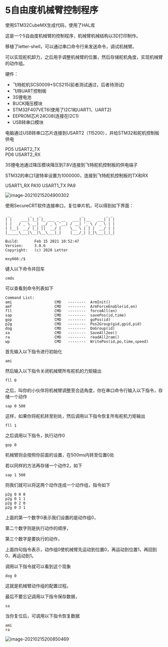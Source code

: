 # 5自由度机械臂控制程序

使用STM32CubeMX生成代码，使用了HAL库

这是一个5自由度机械臂的控制程序，机械臂机械结构以3D打印制作。

移植了letter-shell，可以通过串口命令行来发送命令，调试机械臂。

可以实现舵机卸力，之后用手调整机械臂的位置，然后存储舵机角度，实现机械臂的动作组。

硬件：

- 飞特舵机SCS0009+SCS215(前者测试通过，后者待测试)
- 飞特UART控制板
- 3S锂电池
- BUCK降压模块
- STM32F407VET6(使用了I2C1和UART1、UART2)
- EEPROM芯片24C08(连接在I2C1)
- USB转串口模块

电脑通过USB转串口芯片连接到USART2（115200），并给STM32和舵机控制板供电

PD5	USART2_TX	
PD6	USART2_RX

3S锂电池通过降压模块降压到7.8V连接到飞特舵机控制板的供电端子

STM32的串口1波特率设置为1000000，连接到飞特舵机控制板的TX和RX

USART1_RX	PA10
USART1_TX	PA9

![image-20210215204900302](https://i.loli.net/2021/02/15/p5YTWluGe4qNBn9.png)

使用SecureCRT软件连接串口，复位单片机，可以得到如下界面：

```
 _         _   _                  _          _ _ 
| |    ___| |_| |_ ___ _ __   ___| |__   ___| | |
| |   / _ \ __| __/ _ \ '__| / __| '_ \ / _ \ | |
| |__|  __/ |_| ||  __/ |    \__ \ | | |  __/ | |
|_____\___|\__|\__\___|_|    |___/_| |_|\___|_|_|

Build:       Feb 15 2021 10:52:47
Version:     3.0.6
Copyright:   (c) 2020 Letter

mxy666:/$
```

键入以下命令并回车

```
cmds
```

可以查看到命令列表如下

```
Command List:
ami                   CMD   --------  ArmInit()
amf                   CMD   --------  ArmForceEnable(id,en)
fll                   CMD   --------  forceAll(en)
sap                   CMD   --------  savePos(id,time)
gop                   CMD   --------  goPos(id)
p2g                   CMD   --------  Pos2Group(gid,gpid,pid)
dog                   CMD   --------  DoGroup(id)
sa                    CMD   --------  SaveAll2ee()
ra                    CMD   --------  readAll2ram()
wp                    CMD   --------  WritePos(id,po,time,speed)
```

首先输入以下指令进行初始化

```
ami
```

然后输入以下指令关闭机械臂所有舵机的力矩输出

```
fll 0
```

之后，叫你的小伙伴将机械臂调整至合适角度，你在串口命令行输入以下指令，存储一个动作

```
sap 0 500
```

这样，如果你将舵机转至别处，然后调用以下指令恢复所有舵机力矩输出

```
fll 1
```

之后调用以下指令，执行动作0

```
gop 0
```

机械臂则会按照你前面的设置，在500ms内转至位置0处

若以同样的方法再存储一个动作2，如下

```
sap 1 500
```

则我们就可以将这两个动作连成一个动作组，指令如下

```
p2g 0 0 0
p2g 0 1 1
p2g 0 2 0
p2g 0 3 1
```

上面的第一个数字0表示我们设置的是动作组0，

第二个数字则是执行动作的顺序，

第三个数字是要执行的动作，

上面四句指令表示，动作组0使机械臂先运动到位置0，再运动到位置1，再回到0，再运动到1。

调用以下指令就可以看到这个现象

```
dog 0
```

这就是机械臂动作组的配置过程。

最后不要忘记调用以下指令保存数据，

```
sa
```

当你复位后，可调用以下指令恢复数据

```
ami
ra
```

![image-20210215200850469](https://i.bmp.ovh/imgs/2021/02/cdec0119f82a7e20.png)

